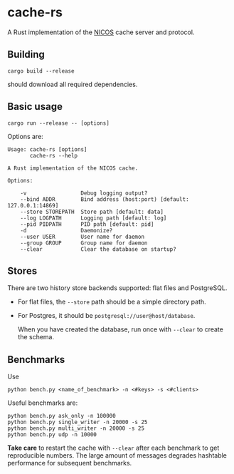 # cache-rs

A Rust implementation of the [NICOS](http://nicos-controls.org) cache server and
protocol.

## Building

    cargo build --release

should download all required dependencies.

## Basic usage

    cargo run --release -- [options]

Options are:

    Usage: cache-rs [options]
           cache-rs --help

    A Rust implementation of the NICOS cache.

    Options:

        -v                 Debug logging output?
        --bind ADDR        Bind address (host:port) [default: 127.0.0.1:14869]
        --store STOREPATH  Store path [default: data]
        --log LOGPATH      Logging path [default: log]
        --pid PIDPATH      PID path [default: pid]
        -d                 Daemonize?
        --user USER        User name for daemon
        --group GROUP      Group name for daemon
        --clear            Clear the database on startup?

## Stores

There are two history store backends supported: flat files and PostgreSQL.

* For flat files, the `--store` path should be a simple directory path.

* For Postgres, it should be `postgresql://user@host/database`.

  When you have created the database, run once with `--clear` to create the
  schema.

## Benchmarks

Use

    python bench.py <name_of_benchmark> -n <#keys> -s <#clients>

Useful benchmarks are:

    python bench.py ask_only -n 100000
    python bench.py single_writer -n 20000 -s 25
    python bench.py multi_writer -n 20000 -s 25
    python bench.py udp -n 10000

**Take care** to restart the cache with `--clear` after each benchmark to get
reproducible numbers. The large amount of messages degrades hashtable
performance for subsequent benchmarks.
